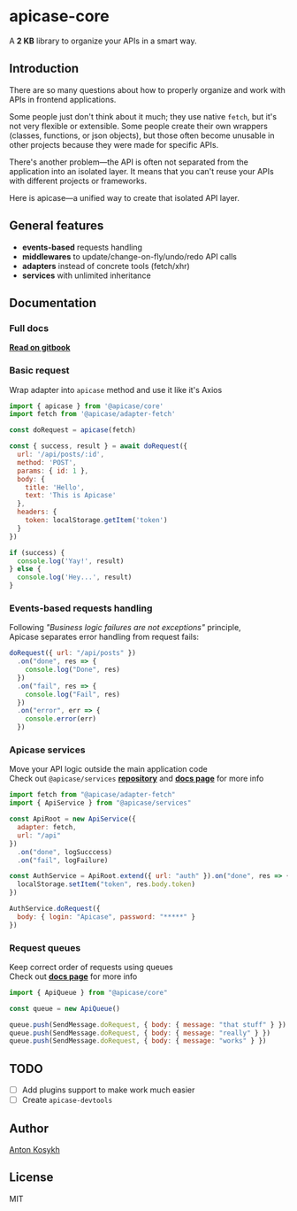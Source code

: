 # apicase-core

A **2 KB** library to organize your APIs in a smart way.

## Introduction

There are so many questions about how to properly organize and work with APIs in frontend applications.

Some people just don't think about it much; they use native `fetch`, but it's not very flexible or extensible. Some people create their own wrappers (classes, functions, or json objects), but those often become unusable in other projects because they were made for specific APIs.

There's another problem—the API is often not separated from the application into an isolated layer. It means that you can't reuse your APIs with different projects or frameworks.

Here is apicase—a unified way to create that isolated API layer.

## General features

* **events-based** requests handling
* **middlewares** to update/change-on-fly/undo/redo API calls
* **adapters** instead of concrete tools (fetch/xhr)
* **services** with unlimited inheritance

## Documentation

### Full docs

[**Read on gitbook**](https://kelin2025.gitbooks.io/apicase/content/)

### Basic request

Wrap adapter into `apicase` method and use it like it's Axios

```javascript
import { apicase } from '@apicase/core'
import fetch from '@apicase/adapter-fetch'

const doRequest = apicase(fetch)

const { success, result } = await doRequest({
  url: '/api/posts/:id',
  method: 'POST',
  params: { id: 1 },
  body: {
    title: 'Hello',
    text: 'This is Apicase'
  },
  headers: {
    token: localStorage.getItem('token')
  }
})

if (success) {
  console.log('Yay!', result)
} else {
  console.log('Hey...', result)
}
```

### Events-based requests handling

Following _"Business logic failures are not exceptions"_ principle,  
Apicase separates error handling from request fails:

```javascript
doRequest({ url: "/api/posts" })
  .on("done", res => {
    console.log("Done", res)
  })
  .on("fail", res => {
    console.log("Fail", res)
  })
  .on("error", err => {
    console.error(err)
  })
```

### Apicase services

Move your API logic outside the main application code  
Check out `@apicase/services` [**repository**](https://github.com/apicase/services) and [**docs page**](https://kelin2025.gitbooks.io/apicase/content/anatomy/services.html) for more info

```javascript
import fetch from "@apicase/adapter-fetch"
import { ApiService } from "@apicase/services"

const ApiRoot = new ApiService({
  adapter: fetch,
  url: "/api"
})
  .on("done", logSucccess)
  .on("fail", logFailure)

const AuthService = ApiRoot.extend({ url: "auth" }).on("done", res => {
  localStorage.setItem("token", res.body.token)
})

AuthService.doRequest({
  body: { login: "Apicase", password: "*****" }
})
```

### Request queues

Keep correct order of requests using queues  
Check out [**docs page**](https://kelin2025.gitbooks.io/apicase/content/anatomy/queues.html) for more info

```javascript
import { ApiQueue } from "@apicase/core"

const queue = new ApiQueue()

queue.push(SendMessage.doRequest, { body: { message: "that stuff" } })
queue.push(SendMessage.doRequest, { body: { message: "really" } })
queue.push(SendMessage.doRequest, { body: { message: "works" } })
```

## TODO

* [ ] Add plugins support to make work much easier
* [ ] Create `apicase-devtools`

## Author

[Anton Kosykh](https://github.com/Kelin2025)

## License

MIT
